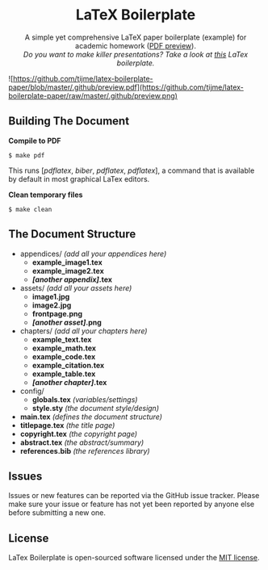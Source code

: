 <h1 align="center">LaTeX Boilerplate</h1>
<p align="center">A simple yet comprehensive LaTeX paper boilerplate (example) for academic homework (<a href="https://github.com/tijme/latex-boilerplate-paper/blob/master/.github/preview.pdf">PDF preview</a>).<br><i>Do you want to make killer presentations? Take a look at <a href="https://github.com/tijme/latex-boilerplate-presentation">this</a> LaTex boilerplate.</i></p>

![https://github.com/tijme/latex-boilerplate-paper/blob/master/.github/preview.pdf](https://github.com/tijme/latex-boilerplate-paper/raw/master/.github/preview.png)

## Building The Document

**Compile to PDF**

`$ make pdf`

This runs [*pdflatex*, *biber*, *pdflatex*, *pdflatex*], a command that is available by default in most graphical LaTex editors.

**Clean temporary files**

`$ make clean`

## The Document Structure

* appendices/ *(add all your appendices here)*
    * **example_image1.tex**
    * **example_image2.tex**
    * ***[another appendix]*.tex**
* assets/ *(add all your assets here)*
    * **image1.jpg**
    * **image2.jpg**
    * **frontpage.png**
    * ***[another asset]*.png**
* chapters/ *(add all your chapters here)*
    * **example_text.tex**
    * **example_math.tex**
    * **example_code.tex**
    * **example_citation.tex**
    * **example_table.tex**
    * ***[another chapter]*.tex**
* config/
    * **globals.tex** *(variables/settings)*
    * **style.sty** *(the document style/design)*
* **main.tex** *(defines the document structure)*
* **titlepage.tex** *(the title page)*
* **copyright.tex** *(the copyright page)*
* **abstract.tex** *(the abstract/summary)*
* **references.bib** *(the references library)*

## Issues

Issues or new features can be reported via the GitHub issue tracker. Please make sure your issue or feature has not yet been reported by anyone else before submitting a new one.

## License

LaTex Boilerplate is open-sourced software licensed under the [MIT license](https://github.com/tijme/latex-boilerplate-paper/blob/master/LICENSE.md).
